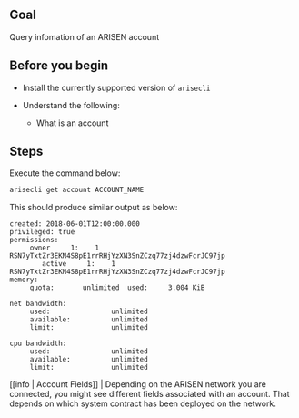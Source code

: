 ## Goal

Query infomation of an ARISEN account

## Before you begin

* Install the currently supported version of `arisecli`

* Understand the following:
  * What is an account

## Steps

Execute the command below:

```sh
arisecli get account ACCOUNT_NAME
```

This should produce similar output as below:

```console
created: 2018-06-01T12:00:00.000
privileged: true
permissions:
     owner     1:    1 RSN7yTxtZr3EKN4S8pE1rrRHjYzXN3SnZCzq77zj4dzwFcrJC97jp
        active     1:    1 RSN7yTxtZr3EKN4S8pE1rrRHjYzXN3SnZCzq77zj4dzwFcrJC97jp
memory:
     quota:       unlimited  used:     3.004 KiB

net bandwidth:
     used:               unlimited
     available:          unlimited
     limit:              unlimited

cpu bandwidth:
     used:               unlimited
     available:          unlimited
     limit:              unlimited
```

[[info | Account Fields]]
| Depending on the ARISEN network you are connected, you might see different fields associated with an account. That depends on which system contract has been deployed on the network.
